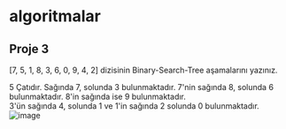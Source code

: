 # algoritmalar
## Proje 3 
[7, 5, 1, 8, 3, 6, 0, 9, 4, 2] dizisinin Binary-Search-Tree aşamalarını yazınız.
<br>

5 Çatıdır. Sağında 7, solunda 3 bulunmaktadır. 7'nin sağında 8, solunda 6 bulunmaktadır. 8'in sağında ise 9 bulunmaktadır. <br>
3'ün sağında 4, solunda 1 ve 1'in sağında 2 solunda 0 bulunmaktadır.
![image](https://user-images.githubusercontent.com/103610306/168444584-f16a0cd7-cc4d-45cc-b7a1-1b721fd23cd9.png)
